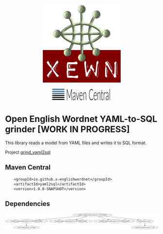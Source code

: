 <p align="center">
<img width="256" height="256" src="images/xewn2.png" alt="XEWN">
</p>
<p align="center">
<img width=""src="images/mavencentral.png" alt="MavenCentral">
</p>

# Open English Wordnet YAML-to-SQL grinder [WORK IN PROGRESS]

This library reads a model from YAML files and writes it to SQL format.

Project [grind_yaml2sql](https://github.com/x-englishwordnet/grind_yaml2sql)

## Maven Central

		<groupId>io.github.x-englishwordnet</groupId>
		<artifactId>yaml2sql</artifactId>
		<version>1.0.0-SNAPSHOT</version>

## Dependencies

![Dependencies](images/grind-yaml2sql.png  "Dataflow")
